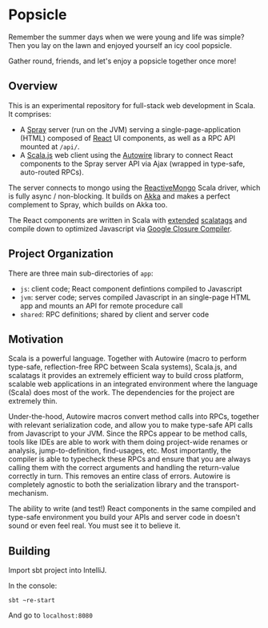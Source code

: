 # Popsicle

Remember the summer days when we were young and life was simple? Then you lay on the lawn and enjoyed yourself an icy cool popsicle.

Gather round, friends, and let's enjoy a popsicle together once more!

## Overview

This is an experimental repository for full-stack web development in Scala. It comprises:
- A [Spray](http://spray.io/) server (run on the JVM) serving a single-page-application (HTML) composed of [React](http://facebook.github.io/react/) UI components, as well as a RPC API mounted at `/api/`.
- A [Scala.js](http://www.scala-js.org/) web client using the [Autowire](https://github.com/lihaoyi/autowire) library to connect React components to the Spray server API via Ajax (wrapped in type-safe, auto-routed RPCs).

The server connects to mongo using the [ReactiveMongo](http://reactivemongo.org/) Scala driver, which is fully async / non-blocking. It builds on [Akka](http://akka.io/) and makes a perfect complement to Spray, which builds on Akka too.

The React components are written in Scala with [extended](https://github.com/japgolly/scalajs-react) [scalatags](https://github.com/lihaoyi/scalatags) and compile down to optimized Javascript via [Google Closure Compiler](https://developers.google.com/closure/compiler/).

## Project Organization

There are three main sub-directories of `app`:
- `js`: client code; React component defintions compiled to Javascript
- `jvm`: server code; serves compiled Javascript in an single-page HTML app and mounts an API for remote procedure call
- `shared`: RPC definitions; shared by client and server code

## Motivation

Scala is a powerful language. Together with Autowire (macro to perform type-safe, reflection-free RPC between Scala systems), Scala.js, and scalatags it provides an extremely efficient way to build cross platform, scalable web applications in an integrated environment where the language (Scala) does most of the work. The dependencies for the project are extremely thin.

Under-the-hood, Autowire macros convert method calls into RPCs, together with relevant serialization code, and allow you to make type-safe API calls from Javascript to your JVM. Since the RPCs appear to be method calls, tools like IDEs are able to work with them doing project-wide renames or analysis, jump-to-definition, find-usages, etc. Most importantly, the compiler is able to typecheck these RPCs and ensure that you are always calling them with the correct arguments and handling the return-value correctly in turn. This removes an entire class of errors. Autowire is completely agnostic to both the serialization library and the transport-mechanism.

The ability to write (and test!) React components in the same compiled and type-safe environment you build your APIs and server code in doesn't sound or even feel real. You must see it to believe it.

## Building

Import sbt project into IntelliJ.

In the console:

```
sbt ~re-start
```

And go to `localhost:8080`
